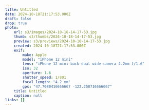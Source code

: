 ```yaml
---
title: Untitled
date: 2024-10-18T21:17:53.000Z
draft: false
drop: true
photo:
    url: s3/images/2024-10-18-14-17-53.jpg
    thumb: s3/thumbs/2024-10-18-14-17-53.jpg
    preview: s3/previews/2024-10-18-14-17-53.jpg
    created: 2024-10-18T21:17:53.000Z
    exif:
        make: Apple
        model: "iPhone 12 mini"
        lens: "iPhone 12 mini back dual wide camera 4.2mm f/1.6"
        iso: 32
        aperture: 1.6
        shutter_speed: 1/801
        focal_length: "4.2 mm"
        gps: "47.7080416666667 -122.250716666667"
    title: Untitled
    caption: null
links: []
---
```

